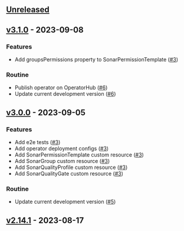 <a name="unreleased"></a>
## [Unreleased]


<a name="v3.1.0"></a>
## [v3.1.0] - 2023-09-08
### Features

- Add groupsPermissions property to SonarPermissionTemplate ([#3](https://github.com/epam/edp-sonar-operator/issues/3))

### Routine

- Publish operator on OperatorHub ([#6](https://github.com/epam/edp-sonar-operator/issues/6))
- Update current development version ([#6](https://github.com/epam/edp-sonar-operator/issues/6))


<a name="v3.0.0"></a>
## [v3.0.0] - 2023-09-05
### Features

- Add e2e tests ([#3](https://github.com/epam/edp-sonar-operator/issues/3))
- Add operator deployment configs ([#3](https://github.com/epam/edp-sonar-operator/issues/3))
- Add SonarPermissionTemplate custom resource ([#3](https://github.com/epam/edp-sonar-operator/issues/3))
- Add SonarGroup custom resource ([#3](https://github.com/epam/edp-sonar-operator/issues/3))
- Add SonarQualityProfile custom resource ([#3](https://github.com/epam/edp-sonar-operator/issues/3))
- Add SonarQualityGate custom resource ([#3](https://github.com/epam/edp-sonar-operator/issues/3))

### Routine

- Update current development version ([#5](https://github.com/epam/edp-sonar-operator/issues/5))


<a name="v2.14.1"></a>
## [v2.14.1] - 2023-08-17

[Unreleased]: https://github.com/epam/edp-sonar-operator/compare/v3.1.0...HEAD
[v3.1.0]: https://github.com/epam/edp-sonar-operator/compare/v3.0.0...v3.1.0
[v3.0.0]: https://github.com/epam/edp-sonar-operator/compare/v2.14.1...v3.0.0
[v2.14.1]: https://github.com/epam/edp-sonar-operator/compare/v2.14.0...v2.14.1
